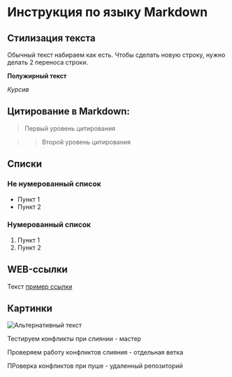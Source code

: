 # Инструкция по языку Markdown

## Стилизация текста

Обычный текст набираем как есть. Чтобы сделать новую строку,
нужно делать 2 переноса строки.

**Полужирный текст**

*Курсив*

## Цитирование в Markdown:
> Первый уровень цитирования

>> Второй уровень цитирования

## Списки
### Не нумерованный список
* Пункт 1
* Пункт 2

### Нумерованный список
1. Пункт 1
2. Пункт 2

## WEB-ссылки
Текст [пример ссылки](http.example.com
"Всплывающая подсказка")

## Картинки
![Альтернативный текст](адрес_картинки)

Тестируем конфликты при слиянии - мастер

Проверяем работу конфликтов слияния - отдельная ветка

ПРоверка конфликтов при пуше - удаленный репозиторий
